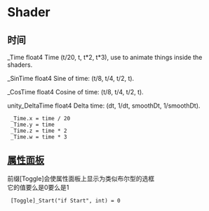 # Shader
## 时间
_Time float4 Time (t/20, t, t\*2, t\*3), use to animate things inside the shaders.

_SinTime float4 Sine of time: (t/8, t/4, t/2, t).

_CosTime float4 Cosine of time: (t/8, t/4, t/2, t).

unity_DeltaTime float4 Delta time: (dt, 1/dt, smoothDt, 1/smoothDt).  
```
 _Time.x = time / 20  
 _Time.y = time  
 _Time.z = time * 2  
 _Time.w = time * 3  
```
 
## [属性面板](https://blog.csdn.net/candycat1992/article/details/51417965)

前缀[Toggle]会使属性面板上显示为类似布尔型的选框  
它的值要么是0要么是1
```
 [Toggle]_Start("if Start", int) = 0
```